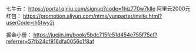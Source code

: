 七牛云：
https://portal.qiniu.com/signup?code=1hjz770w7klle
阿里云2000元红包：
https://promotion.aliyun.com/ntms/yunparter/invite.html?userCode=jh5fwy2j

掘金小册：
https://juejin.im/book/5bdc715fe51d454e755f75ef?referrer=57fb24cf816dfa0056c1f8af